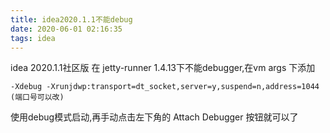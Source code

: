 ```yaml
---
title: idea2020.1.1不能debug
date: 2020-06-01 02:16:35
tags: idea
---
```

idea 2020.1.1社区版 在 jetty-runner 1.4.13下不能debugger,在vm args 下添加
```
-Xdebug -Xrunjdwp:transport=dt_socket,server=y,suspend=n,address=1044 (端口号可以改)
```
使用debug模式启动,再手动点击左下角的 Attach Debugger 按钮就可以了